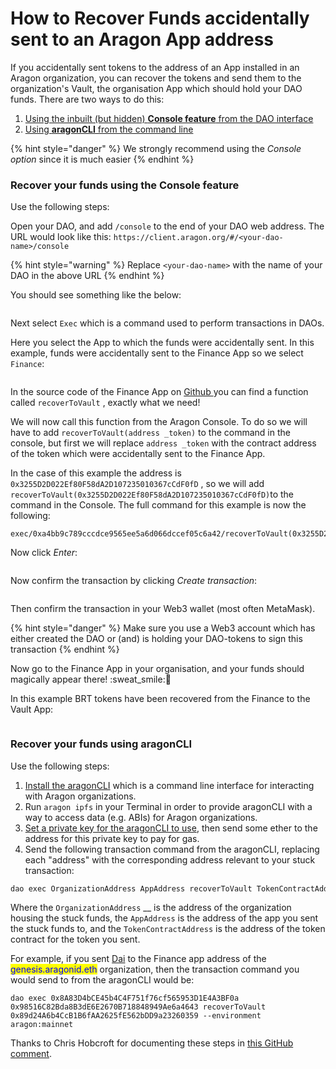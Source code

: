 # How to Recover Funds accidentally sent to an Aragon App address

If you accidentally sent tokens to the address of an App installed in an Aragon organization, you can recover the tokens and send them to the organization's Vault, the organisation App which should hold your DAO funds. There are two ways to do this:

1. [Using the inbuilt (but hidden) **Console feature** from the DAO interface](funds-accidentally-sent-to-an-aragon-app-address.md#recover-your-funds-using-the-console-feature)
2. [Using **aragonCLI** from the command line](funds-accidentally-sent-to-an-aragon-app-address.md#undefined)

{% hint style="danger" %}
We strongly recommend using the _Console option_ since it is much easier
{% endhint %}

### Recover your funds using the Console feature

Use the following steps:

Open your DAO, and add `/console` to the end of your DAO web address. The URL would look like this: `https://client.aragon.org/#/<your-dao-name>/console`

{% hint style="warning" %}
Replace `<your-dao-name>` with the name of your DAO in the above URL
{% endhint %}

You should see something like the below:

<figure><img src="../../../.gitbook/assets/image (14).png" alt=""><figcaption></figcaption></figure>

Next select `Exec` which is a command used to perform transactions in DAOs.

Here you select the App to which the funds were accidentally sent. In this example, funds were accidentally sent to the Finance App so we select `Finance`:

<figure><img src="../../../.gitbook/assets/image (13).png" alt=""><figcaption></figcaption></figure>

In the source code of the Finance App on [Github ](https://github.com/aragon/aragon-apps/blob/631048d54b9cc71058abb8bd7c17f6738755d950/apps/finance/contracts/Finance.sol#L399-L410)you can find a function called `recoverToVault` , exactly what we need!

We will now call this function from the Aragon Console. To do so we will have to add `recoverToVault(address _token)` to the command in the console, but first we will replace `address _token` with the contract address of the token which were accidentally sent to the Finance App.

In the case of this example the address is `0x3255D2D022Ef80F58dA2D107235010367cCdF0fD` , so we will add `recoverToVault(0x3255D2D022Ef80F58dA2D107235010367cCdF0fD)`to the command in the Console. The full command for this example is now the following:

```
exec/0xa4bb9c789cccdce9565ee5a6d066dccef05c6a42/recoverToVault(0x3255D2D022Ef80F58dA2D107235010367cCdF0fD)
```

Now click _Enter_:

<figure><img src="../../../.gitbook/assets/image (17).png" alt=""><figcaption></figcaption></figure>

Now confirm the transaction by clicking _Create transaction_:

<figure><img src="../../../.gitbook/assets/image (16) (1).png" alt=""><figcaption></figcaption></figure>

Then confirm the transaction in your Web3 wallet (most often MetaMask).

{% hint style="danger" %}
Make sure you use a Web3 account which has either created the DAO or (and) is holding your DAO-tokens to sign this transaction
{% endhint %}

Now go to the Finance App in your organisation, and your funds should magically appear there! :sweat\_smile::tada:

In this example BRT tokens have been recovered from the Finance to the Vault App:

<figure><img src="../../../.gitbook/assets/image (15).png" alt=""><figcaption></figcaption></figure>

###

### Recover your funds using aragonCLI

Use the following steps:

1. [Install the aragonCLI](https://hack.aragon.org/developers/tools/aragoncli) which is a command line interface for interacting with Aragon organizations.
2. Run `aragon ipfs` in your Terminal in order to provide aragonCLI with a way to access data (e.g. ABIs) for Aragon organizations.
3. [Set a private key for the aragonCLI to use](https://hack.aragon.org/developers/tools/guides/how-to-sign-with-web3-providers), then send some ether to the address for this private key to pay for gas.
4. Send the following transaction command from the aragonCLI, replacing each "address" with the corresponding address relevant to your stuck transaction:

```powershell
dao exec OrganizationAddress AppAddress recoverToVault TokenContractAddress --environment aragon:mainnet
```

Where the `OrganizationAddress` \_\_ is the address of the organization housing the stuck funds, the `AppAddress` is the address of the app you sent the stuck funds to, and the `TokenContractAddress` is the address of the token contract for the token you sent.

For example, if you sent [Dai](https://etherscan.io/token/0x89d24A6b4CcB1B6fAA2625fE562bDD9a23260359) to the Finance app address of the <mark style="color:blue;">genesis.aragonid.eth</mark> organization, then the transaction command you would send to from the aragonCLI would be:

```
dao exec 0x8A83D4bCE45b4C4F751f76cf565953D1E4A3BF0a 0x98516C82Bda8B3dE6E2670B718848949Ae6a4643 recoverToVault 0x89d24A6b4CcB1B6fAA2625fE562bDD9a23260359 --environment aragon:mainnet
```

Thanks to Chris Hobcroft for documenting these steps in [this GitHub comment](https://github.com/ethereum-cat-herders/funding/issues/2#issuecomment-477174751).
